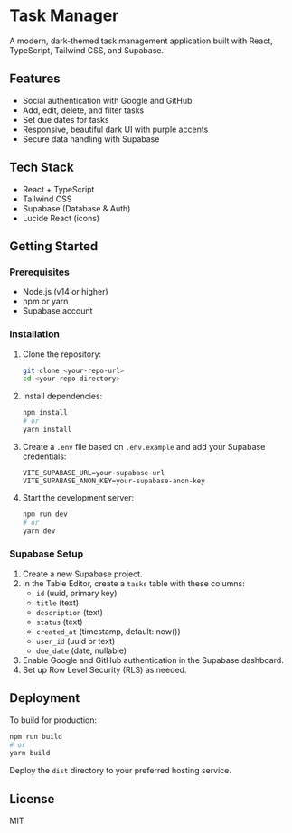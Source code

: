 # Task Manager

A modern, dark-themed task management application built with React, TypeScript, Tailwind CSS, and Supabase.

## Features

- Social authentication with Google and GitHub
- Add, edit, delete, and filter tasks
- Set due dates for tasks
- Responsive, beautiful dark UI with purple accents
- Secure data handling with Supabase

## Tech Stack

- React + TypeScript
- Tailwind CSS
- Supabase (Database & Auth)
- Lucide React (icons)

## Getting Started

### Prerequisites

- Node.js (v14 or higher)
- npm or yarn
- Supabase account

### Installation

1. Clone the repository:
   ```bash
   git clone <your-repo-url>
   cd <your-repo-directory>
   ```
2. Install dependencies:
   ```bash
   npm install
   # or
   yarn install
   ```
3. Create a `.env` file based on `.env.example` and add your Supabase credentials:
   ```env
   VITE_SUPABASE_URL=your-supabase-url
   VITE_SUPABASE_ANON_KEY=your-supabase-anon-key
   ```
4. Start the development server:
   ```bash
   npm run dev
   # or
   yarn dev
   ```

### Supabase Setup

1. Create a new Supabase project.
2. In the Table Editor, create a `tasks` table with these columns:
   - `id` (uuid, primary key)
   - `title` (text)
   - `description` (text)
   - `status` (text)
   - `created_at` (timestamp, default: now())
   - `user_id` (uuid or text)
   - `due_date` (date, nullable)
3. Enable Google and GitHub authentication in the Supabase dashboard.
4. Set up Row Level Security (RLS) as needed.

## Deployment

To build for production:

```bash
npm run build
# or
yarn build
```

Deploy the `dist` directory to your preferred hosting service.

## License

MIT
